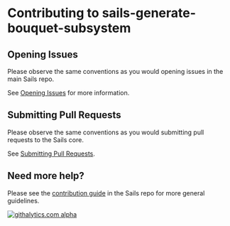 # Contributing to sails-generate-bouquet-subsystem


## Opening Issues

Please observe the same conventions as you would opening issues in the main Sails repo.

See [Opening Issues](https://github.com/madajaju/sails/blob/master/CONTRIBUTING.md#opening-issues) for more information.



## Submitting Pull Requests

Please observe the same conventions as you would submitting pull requests to the Sails core.

See [Submitting Pull Requests](https://github.com/madajaju/sails/blob/master/CONTRIBUTING.md#submitting-pull-requests).



## Need more help?

Please see the [contribution guide](https://github.com/madajaju/sails/blob/v0.10/CONTRIBUTING.md#contributing-to-a-generator) in the Sails repo for more general guidelines.


[![githalytics.com alpha](https://cruel-carlota.pagodabox.com/8acf2fc2ca0aca8a3018e355ad776ed7 "githalytics.com")](http://githalytics.com/madajaju/sails-generate-bouquet-subsystem/CONTRIBUTING)


